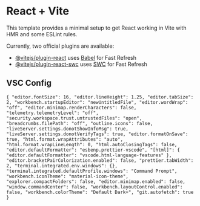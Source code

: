 # React + Vite

This template provides a minimal setup to get React working in Vite with HMR and some ESLint rules.

Currently, two official plugins are available:

- [@vitejs/plugin-react](https://github.com/vitejs/vite-plugin-react/blob/main/packages/plugin-react/README.md) uses [Babel](https://babeljs.io/) for Fast Refresh
- [@vitejs/plugin-react-swc](https://github.com/vitejs/vite-plugin-react-swc) uses [SWC](https://swc.rs/) for Fast Refresh

## VSC Config
`{
  "editor.fontSize": 16,
  "editor.lineHeight": 1.25,
  "editor.tabSize": 2,
  "workbench.startupEditor": "newUntitledFile",
  "editor.wordWrap": "off",
  "editor.minimap.renderCharacters": false,
  "telemetry.telemetryLevel": "off",
  "security.workspace.trust.untrustedFiles": "open",
  "breadcrumbs.filePath": "off",
  "outline.icons": false,
  "liveServer.settings.donotShowInfoMsg": true,
  "liveServer.settings.donotVerifyTags": true,
  "editor.formatOnSave": true,
  "html.format.wrapAttributes": "auto",
  "html.format.wrapLineLength": 0,
  "html.autoClosingTags": false,
  "editor.defaultFormatter": "esbenp.prettier-vscode",
  "[html]": {
    "editor.defaultFormatter": "vscode.html-language-features"
  },
  "editor.bracketPairColorization.enabled": false,
  "prettier.tabWidth": 2,
  "terminal.integrated.env.windows": {},
  "terminal.integrated.defaultProfile.windows": "Command Prompt",
  "workbench.iconTheme": "material-icon-theme",
  "explorer.compactFolders": false,
  "editor.minimap.enabled": false,
  "window.commandCenter": false,
  "workbench.layoutControl.enabled": false,
  "workbench.colorTheme": "Default Dark+",
  "git.autofetch": true
}
`
